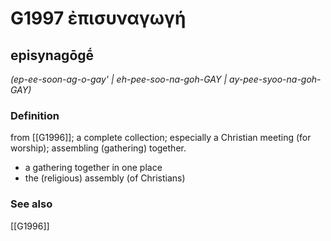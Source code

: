 # G1997 ἐπισυναγωγή

## episynagōgḗ

_(ep-ee-soon-ag-o-gay' | eh-pee-soo-na-goh-GAY | ay-pee-syoo-na-goh-GAY)_

### Definition

from [[G1996]]; a complete collection; especially a Christian meeting (for worship); assembling (gathering) together.

- a gathering together in one place
- the (religious) assembly (of Christians)

### See also

[[G1996]]


